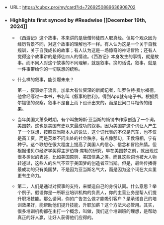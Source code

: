 - URL:: https://cubox.pro/my/card?id=7269250889636908702
- ### Highlights first synced by #Readwise [[December 19th, 2024]]
    - 《西游记》这个故事，本来讲的是唐僧师徒四人取真经。但每个观众因为经历背景不同，对这个故事的理解也不一样。有人认为这是一个关于自我规训，关于自我成长的故事；有人认为这是一场惊奇的神话冒险；还有人觉得这个故事讲的是师徒四人的情谊。《西游记》本身发生的事情，就是故事。而不同人对这个故事的不同理解，就是叙事。换句话说，叙事，就是一件事带给你的一切联想的统称。
    - 什么样的叙事，能引爆未来？
      
      第一，叙事始于流言。加拿大有位资深的新闻记者，叫罗伯特·费尔福德。他曾经写过一本书，书名叫《叙事的胜利》。得到App就有电子书。根据费尔福德的观察，叙事不是自上而下设计出来的，而是民间口耳相传的结果。
    - 当年美国大萧条时期，有个叫詹姆斯·亚当斯的畅销书作家创造了一个词，美国梦。这也是美国有史以来最成功的叙事。因为美国梦这个词让人产生了一个联想，按照亚当斯本人的说法，这个词代表的不仅是汽车，也不仅是高工资，而是英雄不问出处的社会秩序。有点像那句，王侯将相，宁有种乎。这个联想在很大程度上提高了美国人的信心、信念和冒险热情。但根据诺贝尔经济学奖得主罗伯特·席勒的研究，早在美国梦之前，就出现过很多类似的表述，比如美国原则、美国信条之类。而且这些词也被大人物转述过，这些人的名气不亚于美国梦的创造者亚当斯。但是，最终传播得最成功的只有美国梦，不是因为亚当斯名气大，而是因为这个词在大众里更有生命力。
    - 第二，人们是通过对叙事的支持，来塑造自己的身份认同。什么意思？举个例子。假设你是一所职业培训机构的负责人，你的主营业务是帮人们提升职场技能。那么请问，你的广告怎么做才能吸引客户？是承诺自己的培训效果好，能帮助他们提升技能，升职加薪？这个方法未必管用。其实，很多培训机构都在主打一个概念，叫做，我们这个培训班的理想，是帮助真正的好人赢，让好人获得他们应得的。
